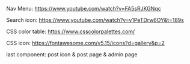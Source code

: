 
Nav Menu: https://www.youtube.com/watch?v=FA5sRJKGNqc

Search icon: https://www.youtube.com/watch?v=v1PeTDrw6OY&t=189s

CSS color table: https://www.csscolorpalettes.com/

CSS icon: https://fontawesome.com/v5.15/icons?d=gallery&p=2

last component: post icon & post page & admin page
